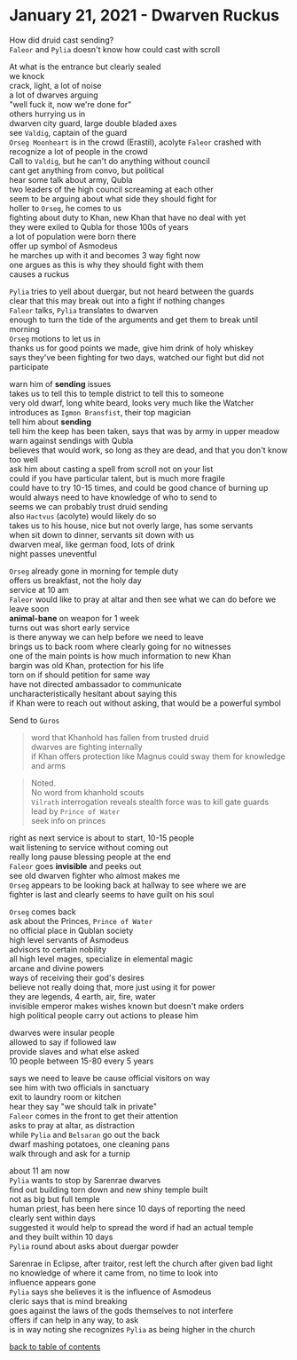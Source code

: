 # January 21, 2021 - Dwarven Ruckus

How did druid cast sending?  
`Faleor` and `Pylia` doesn't know how could cast with scroll  

At what is the entrance but clearly sealed  
we knock  
crack, light, a lot of noise  
a lot of dwarves arguing  
"well fuck it, now we're done for"  
others hurrying us in  
dwarven city guard, large double bladed axes  
see `Valdig`, captain of the guard  
`Orseg Moonheart` is in the crowd (Erastil), acolyte `Faleor` crashed with  
recognize a lot of people in the crowd  
Call to `Valdig`, but he can't do anything without council  
cant get anything from convo, but political  
hear some talk about army, Qubla  
two leaders of the high council screaming at each other  
seem to be arguing about what side they should fight for  
holler to `Orseg`, he comes to us  
fighting about duty to Khan, new Khan that have no deal with yet  
they were exiled to Qubla for those 100s of years  
a lot of population were born there  
offer up symbol of Asmodeus  
he marches up with it and becomes 3 way fight now  
one argues as this is why they should fight with them  
causes a ruckus  

`Pylia` tries to yell about duergar, but not heard between the guards  
clear that this may break out into a fight if nothing changes  
`Faleor` talks, `Pylia` translates to dwarven  
enough to turn the tide of the arguments and get them to break until morning  
`Orseg` motions to let us in  
thanks us for good points we made, give him drink of holy whiskey  
says they've been fighting for two days, watched our fight but did not participate  

warn him of **sending** issues  
takes us to tell this to temple district to tell this to someone  
very old dwarf, long white beard, looks very much like the Watcher  
introduces as `Igmon Bransfist`, their top magician  
tell him about **sending**  
tell him the keep has been taken, says that was by army in upper meadow  
warn against sendings with Qubla  
believes that would work, so long as they are dead, and that you don't know too well  
ask him about casting a spell from scroll not on your list  
could if you have particular talent, but is much more fragile  
could have to try 10-15 times, and could be good chance of burning up  
would always need to have knowledge of who to send to  
seems we can probably trust druid sending  
also `Hactvus` (acolyte) would likely do so  
takes us to his house, nice but not overly large, has some servants  
when sit down to dinner, servants sit down with us  
dwarven meal, like german food, lots of drink  
night passes uneventful  

`Orseg` already gone in morning for temple duty  
offers us breakfast, not the holy day  
service at 10 am  
`Faleor` would like to pray at altar and then see what we can do before we leave soon  
**animal-bane** on weapon for 1 week  
turns out was short early service  
is there anyway we can help before we need to leave  
brings us to back room where clearly going for no witnesses  
one of the main points is how much information to new Khan  
bargin was old Khan, protection for his life  
torn on if should petition for same way  
have not directed ambassador to communicate  
uncharacteristically hesitant about saying this  
if Khan were to reach out without asking, that would be a powerful symbol  

Send to `Guros`  
> word that Khanhold has fallen from trusted druid  
> dwarves are fighting internally  
> if Khan offers protection like Magnus could sway them for knowledge and arms  

> Noted.  
> No word from khanhold scouts  
> `Vilrath` interrogation reveals stealth force was to kill gate guards  
> lead by `Prince of Water`  
> seek info on princes  

right as next service is about to start, 10-15 people  
wait listening to service without coming out  
really long pause blessing people at the end  
`Faleor` goes **invisible** and peeks out  
see old dwarven fighter who almost makes me  
`Orseg` appears to be looking back at hallway to see where we are  
fighter is last and clearly seems to have guilt on his soul  

`Orseg` comes back  
ask about the Princes, `Prince of Water`  
no official place in Qublan society  
high level servants of Asmodeus  
advisors to certain nobility  
all high level mages, specialize in elemental magic  
arcane and divine powers  
ways of receiving their god's desires  
believe not really doing that, more just using it for power  
they are legends, 4 earth, air, fire, water  
invisible emperor makes wishes known but doesn't make orders  
high political people carry out actions to please him  

dwarves were insular people  
allowed to say if followed law  
provide slaves and what else asked  
10 people between 15-80 every 5 years  

says we need to leave be cause official visitors on way  
see him with two officials in sanctuary  
exit to laundry room or kitchen  
hear they say "we should talk in private"  
`Faleor` comes in the front to get their attention  
asks to pray at altar, as distraction  
while `Pylia` and `Belsaran` go out the back  
dwarf mashing potatoes, one cleaning pans  
walk through and ask for a turnip  

about 11 am now  
`Pylia` wants to stop by Sarenrae dwarves  
find out building torn down and new shiny temple built  
not as big but full temple  
human priest, has been here since 10 days of reporting the need  
clearly sent within days  
suggested it would help to spread the word if had an actual temple  
and they built within 10 days  
`Pylia` round about asks about duergar powder  

Sarenrae in Eclipse, after traitor, rest left the church after given bad light  
no knowledge of where it came from, no time to look into  
influence appears gone  
`Pylia` says she believes it is the influence of Asmodeus  
cleric says that is mind breaking  
goes against the laws of the gods themselves to not interfere  
offers if can help in any way, to ask  
is in way noting she recognizes `Pylia` as being higher in the church  

[back to table of contents](/sessions/TOC.md)
